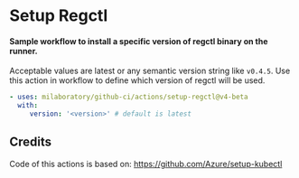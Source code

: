# Setup Regctl

#### Sample workflow to install a specific version of regctl binary on the runner.

Acceptable values are latest or any semantic version string like `v0.4.5`. Use this action in workflow to define which version of regctl will be used.

```yaml
- uses: milaboratory/github-ci/actions/setup-regctl@v4-beta
  with:
     version: '<version>' # default is latest
```
## Credits

Code of this actions is based on: https://github.com/Azure/setup-kubectl
